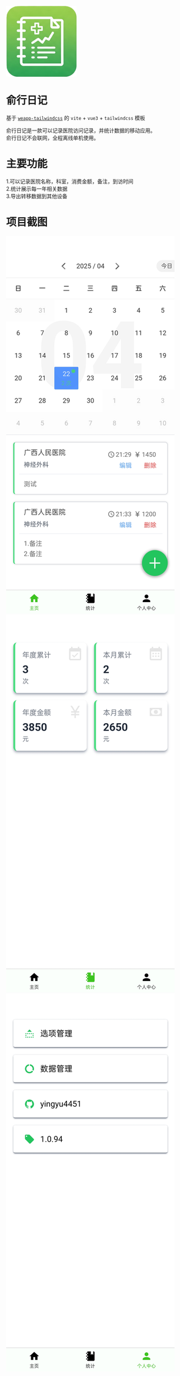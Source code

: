 !["app icon"](src\static\icon.png)

# 俞行日记

基于 [`weapp-tailwindcss`](https://github.com/sonofmagic/weapp-tailwindcss) 的 `vite` + `vue3` + `tailwindcss` 模板

俞行日记是一款可以记录医院访问记录，并统计数据的移动应用。  
俞行日记不会联网，全程离线单机使用。  

# 主要功能

1.可以记录医院名称，科室，消费金额，备注，到访时间  
2.统计展示每一年相关数据  
3.导出转移数据到其他设备

# 项目截图


!["主页截图"](public\image\index.jpg)
!["统计截图"](public\image\summary.jpg)
!["个人中心截图"](public\image\account.jpg)
